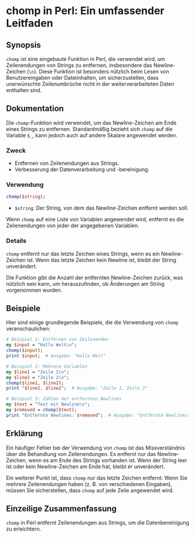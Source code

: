 <!--
Meta Description: # chomp in Perl: Ein umfassender Leitfaden ## Synopsis `chomp` ist eine eingebaute Funktion in Perl, die verwendet wird, um Zeilenendungen von Strings...
Meta Keywords: chomp, von, die, zeichen, newline
-->

# chomp in Perl: Ein umfassender Leitfaden

## Synopsis
`chomp` ist eine eingebaute Funktion in Perl, die verwendet wird, um Zeilenendungen von Strings zu entfernen, insbesondere das Newline-Zeichen (`\n`). Diese Funktion ist besonders nützlich beim Lesen von Benutzereingaben oder Dateiinhalten, um sicherzustellen, dass unerwünschte Zeilenumbrüche nicht in der weiterverarbeiteten Daten enthalten sind.

## Dokumentation
Die `chomp`-Funktion wird verwendet, um das Newline-Zeichen am Ende eines Strings zu entfernen. Standardmäßig bezieht sich `chomp` auf die Variable `$_`, kann jedoch auch auf andere Skalare angewendet werden.

### Zweck
- Entfernen von Zeilenendungen aus Strings.
- Verbesserung der Datenverarbeitung und -bereinigung.

### Verwendung
```perl
chomp($string);
```
- `$string`: Der String, von dem das Newline-Zeichen entfernt werden soll. 

Wenn `chomp` auf eine Liste von Variablen angewendet wird, entfernt es die Zeilenendungen von jeder der angegebenen Variablen.

### Details
`chomp` entfernt nur das letzte Zeichen eines Strings, wenn es ein Newline-Zeichen ist. Wenn das letzte Zeichen kein Newline ist, bleibt der String unverändert. 

Die Funktion gibt die Anzahl der entfernten Newline-Zeichen zurück, was nützlich sein kann, um herauszufinden, ob Änderungen am String vorgenommen wurden.

## Beispiele
Hier sind einige grundlegende Beispiele, die die Verwendung von `chomp` veranschaulichen:

```perl
# Beispiel 1: Entfernen von Zeilenenden
my $input = "Hallo Welt\n";
chomp($input);
print $input;  # Ausgabe: "Hallo Welt"

# Beispiel 2: Mehrere Variablen
my $line1 = "Zeile 1\n";
my $line2 = "Zeile 2\n";
chomp($line1, $line2);
print "$line1, $line2";  # Ausgabe: "Zeile 1, Zeile 2"

# Beispiel 3: Zählen der entfernten Newlines
my $text = "Text mit Newline\n";
my $removed = chomp($text);
print "Entfernte Newlines: $removed";  # Ausgabe: "Entfernte Newlines: 1"
```

## Erklärung
Ein häufiger Fehler bei der Verwendung von `chomp` ist das Missverständnis über die Behandlung von Zeilenendungen. Es entfernt nur das Newline-Zeichen, wenn es am Ende des Strings vorhanden ist. Wenn der String leer ist oder kein Newline-Zeichen am Ende hat, bleibt er unverändert.

Ein weiterer Punkt ist, dass `chomp` nur das letzte Zeichen entfernt. Wenn Sie mehrere Zeilenendungen haben (z. B. von verschiedenen Eingaben), müssen Sie sicherstellen, dass `chomp` auf jede Zeile angewendet wird.

## Einzeilige Zusammenfassung
`chomp` in Perl entfernt Zeilenendungen aus Strings, um die Datenbereinigung zu erleichtern.